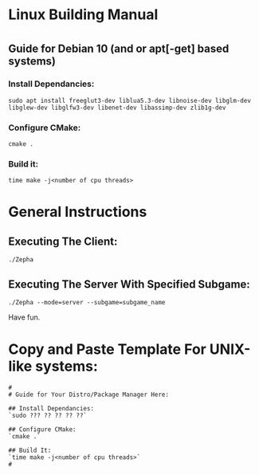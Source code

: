 # Linux Building Manual

# 
## Guide for Debian 10 (and or apt[-get] based systems)

### Install Dependancies:

`sudo apt install freeglut3-dev liblua5.3-dev libnoise-dev libglm-dev libglew-dev libglfw3-dev libenet-dev libassimp-dev zlib1g-dev`

### Configure CMake:
`cmake .`

### Build it:
`time make -j<number of cpu threads>`
# 

# General Instructions

## Executing The Client:
`./Zepha`

## Executing The Server With Specified Subgame:
`./Zepha --mode=server --subgame=subgame_name`

Have fun.

# Copy and Paste Template For UNIX-like systems:

```
# 
# Guide for Your Distro/Package Manager Here:

## Install Dependancies:
`sudo ??? ?? ?? ?? ??`

## Configure CMake:
`cmake .`

## Build It:
`time make -j<number of cpu threads>`
# 
```